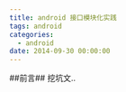 ```yaml
---
title: android 接口模块化实践
tags: android
categories:
  - android
date: 2014-09-30 00:00:00
---
```


##前言##
挖坑文..

<!-- more -->


